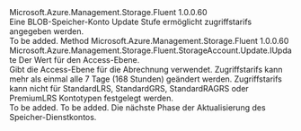 <Type Name="IWithAccessTier" FullName="Microsoft.Azure.Management.Storage.Fluent.StorageAccount.Update.IWithAccessTier">
  <TypeSignature Language="C#" Value="public interface IWithAccessTier" />
  <TypeSignature Language="ILAsm" Value=".class public interface auto ansi abstract IWithAccessTier" />
  <TypeSignature Language="DocId" Value="T:Microsoft.Azure.Management.Storage.Fluent.StorageAccount.Update.IWithAccessTier" />
  <TypeSignature Language="VB.NET" Value="Public Interface IWithAccessTier" />
  <TypeSignature Language="F#" Value="type IWithAccessTier = interface" />
  <AssemblyInfo>
    <AssemblyName>Microsoft.Azure.Management.Storage.Fluent</AssemblyName>
    <AssemblyVersion>1.0.0.60</AssemblyVersion>
  </AssemblyInfo>
  <Interfaces />
  <Docs>
    <summary>
            Eine BLOB-Speicher-Konto Update Stufe ermöglicht zugriffstarifs angegeben werden.
            </summary>
    <remarks>To be added.</remarks>
  </Docs>
  <Members>
    <Member MemberName="WithAccessTier">
      <MemberSignature Language="C#" Value="public Microsoft.Azure.Management.Storage.Fluent.StorageAccount.Update.IUpdate WithAccessTier (Microsoft.Azure.Management.Storage.Fluent.Models.AccessTier accessTier);" />
      <MemberSignature Language="ILAsm" Value=".method public hidebysig newslot virtual instance class Microsoft.Azure.Management.Storage.Fluent.StorageAccount.Update.IUpdate WithAccessTier(valuetype Microsoft.Azure.Management.Storage.Fluent.Models.AccessTier accessTier) cil managed" />
      <MemberSignature Language="DocId" Value="M:Microsoft.Azure.Management.Storage.Fluent.StorageAccount.Update.IWithAccessTier.WithAccessTier(Microsoft.Azure.Management.Storage.Fluent.Models.AccessTier)" />
      <MemberSignature Language="F#" Value="abstract member WithAccessTier : Microsoft.Azure.Management.Storage.Fluent.Models.AccessTier -&gt; Microsoft.Azure.Management.Storage.Fluent.StorageAccount.Update.IUpdate" Usage="iWithAccessTier.WithAccessTier accessTier" />
      <MemberType>Method</MemberType>
      <AssemblyInfo>
        <AssemblyName>Microsoft.Azure.Management.Storage.Fluent</AssemblyName>
        <AssemblyVersion>1.0.0.60</AssemblyVersion>
      </AssemblyInfo>
      <ReturnValue>
        <ReturnType>Microsoft.Azure.Management.Storage.Fluent.StorageAccount.Update.IUpdate</ReturnType>
      </ReturnValue>
      <Parameters>
        <Parameter Name="accessTier" Type="Microsoft.Azure.Management.Storage.Fluent.Models.AccessTier" />
      </Parameters>
      <Docs>
        <param name="accessTier">Der Wert für den Access-Ebene.</param>
        <summary>
            Gibt die Access-Ebene für die Abrechnung verwendet.
            Zugriffstarifs kann mehr als einmal alle 7 Tage (168 Stunden) geändert werden.
            Zugriffstarifs kann nicht für StandardLRS, StandardGRS, StandardRAGRS oder PremiumLRS Kontotypen festgelegt werden.
            </summary>
        <returns>To be added.</returns>
        <remarks>To be added.</remarks>
        <return>Die nächste Phase der Aktualisierung des Speicher-Dienstkontos.</return>
      </Docs>
    </Member>
  </Members>
</Type>